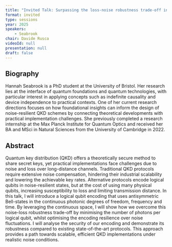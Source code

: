 ```yaml
---
title: "Invited Talk: Surpassing the loss-noise robustness trade-off in QKD"
format: invited
type: sessions
year: 2025
speakers:
    - Seabrook
chair: Davide Rusca
videoId: null
presentation: null
draft: false
---
```


## Biography

Hannah Seabrook is a PhD student at the University of Bristol. Her research lies at the interface of quantum foundations and quantum technologies, with particular interest in applying concepts such as indefinite causality and device independence to practical contexts. One of her current research directions focuses on how foundational insights can inform the design of noise-resilient QKD schemes by connecting theoretical developments with practical implementation challenges. She previously completed a research internship at the Max Planck Institute for Quantum Optics and received her BA and MSci in Natural Sciences from the University of Cambridge in 2022.

## Abstract

Quantum key distribution (QKD) offers a theoretically secure method to share secret keys, yet practical implementations face challenges due to noise and loss over long-distance channels. Traditional QKD protocols require extensive noise compensation, hindering their industrial scalability and lowering the achievable key rates. Alternative protocols encode logical qubits in noise-resilient states, but at the cost of using many physical qubits, increasing susceptibility to loss and limiting transmission distance. In this talk, I will introduce a logical qubit encoding that uses antisymmetric Bell-states in the continuous photonic degrees of freedom, frequency and time. By leveraging the continuous space, I will show how we overcome this noise-loss robustness trade-off by minimising the number of photons per logical qubit, whilst optimising the encoding resilience over noise fluctuations. I will analyse the security of our encoding and demonstrate its robustness compared to existing state-of-the-art protocols. This approach provides a path towards scalable, efficient QKD implementations under realistic noise conditions.
